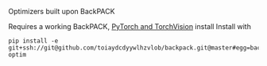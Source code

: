Optimizers built upon BackPACK

Requires a working BackPACK, [PyTorch and TorchVision](https://pytorch.org/get-started/locally/) install
Install with
```
pip install -e git+ssh://git@github.com/toiaydcdyywlhzvlob/backpack.git@master#egg=backpack&subdirectory=libraries/backpack-optim
```